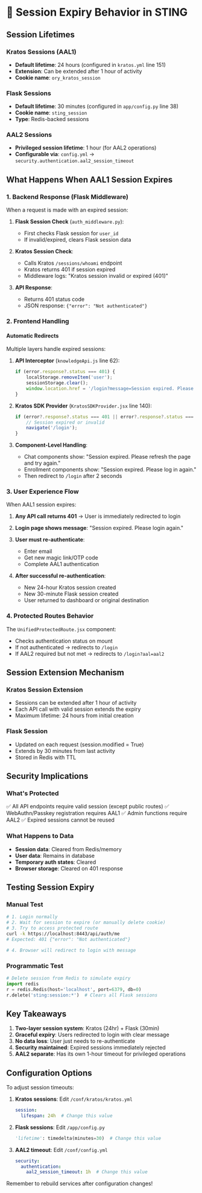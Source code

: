 # 🔐 Session Expiry Behavior in STING

## Session Lifetimes

### Kratos Sessions (AAL1)
- **Default lifetime**: 24 hours (configured in `kratos.yml` line 151)
- **Extension**: Can be extended after 1 hour of activity
- **Cookie name**: `ory_kratos_session`

### Flask Sessions
- **Default lifetime**: 30 minutes (configured in `app/config.py` line 38)
- **Cookie name**: `sting_session`
- **Type**: Redis-backed sessions

### AAL2 Sessions
- **Privileged session lifetime**: 1 hour (for AAL2 operations)
- **Configurable via**: `config.yml` → `security.authentication.aal2_session_timeout`

## What Happens When AAL1 Session Expires

### 1. Backend Response (Flask Middleware)
When a request is made with an expired session:

1. **Flask Session Check** (`auth_middleware.py`):
   - First checks Flask session for `user_id`
   - If invalid/expired, clears Flask session data

2. **Kratos Session Check**:
   - Calls Kratos `/sessions/whoami` endpoint
   - Kratos returns 401 if session expired
   - Middleware logs: "Kratos session invalid or expired (401)"

3. **API Response**:
   - Returns 401 status code
   - JSON response: `{"error": "Not authenticated"}`

### 2. Frontend Handling

#### Automatic Redirects
Multiple layers handle expired sessions:

1. **API Interceptor** (`knowledgeApi.js` line 62):
   ```javascript
   if (error.response?.status === 401) {
       localStorage.removeItem('user');
       sessionStorage.clear();
       window.location.href = '/login?message=Session expired. Please login again.';
   }
   ```

2. **Kratos SDK Provider** (`KratosSDKProvider.jsx` line 140):
   ```javascript
   if (error?.response?.status === 401 || error?.response?.status === 403) {
       // Session expired or invalid
       navigate('/login');
   }
   ```

3. **Component-Level Handling**:
   - Chat components show: "Session expired. Please refresh the page and try again."
   - Enrollment components show: "Session expired. Please log in again."
   - Then redirect to `/login` after 2 seconds

### 3. User Experience Flow

When AAL1 session expires:

1. **Any API call returns 401** → User is immediately redirected to login
2. **Login page shows message**: "Session expired. Please login again."
3. **User must re-authenticate**:
   - Enter email
   - Get new magic link/OTP code
   - Complete AAL1 authentication

4. **After successful re-authentication**:
   - New 24-hour Kratos session created
   - New 30-minute Flask session created
   - User returned to dashboard or original destination

### 4. Protected Routes Behavior

The `UnifiedProtectedRoute.jsx` component:
- Checks authentication status on mount
- If not authenticated → redirects to `/login`
- If AAL2 required but not met → redirects to `/login?aal=aal2`

## Session Extension Mechanism

### Kratos Session Extension
- Sessions can be extended after 1 hour of activity
- Each API call with valid session extends the expiry
- Maximum lifetime: 24 hours from initial creation

### Flask Session
- Updated on each request (session.modified = True)
- Extends by 30 minutes from last activity
- Stored in Redis with TTL

## Security Implications

### What's Protected
✅ All API endpoints require valid session (except public routes)
✅ WebAuthn/Passkey registration requires AAL1
✅ Admin functions require AAL2
✅ Expired sessions cannot be reused

### What Happens to Data
- **Session data**: Cleared from Redis/memory
- **User data**: Remains in database
- **Temporary auth states**: Cleared
- **Browser storage**: Cleared on 401 response

## Testing Session Expiry

### Manual Test
```bash
# 1. Login normally
# 2. Wait for session to expire (or manually delete cookie)
# 3. Try to access protected route
curl -k https://localhost:8443/api/auth/me
# Expected: 401 {"error": "Not authenticated"}

# 4. Browser will redirect to login with message
```

### Programmatic Test
```python
# Delete session from Redis to simulate expiry
import redis
r = redis.Redis(host='localhost', port=6379, db=0)
r.delete('sting:session:*')  # Clears all Flask sessions
```

## Key Takeaways

1. **Two-layer session system**: Kratos (24hr) + Flask (30min)
2. **Graceful expiry**: Users redirected to login with clear message
3. **No data loss**: User just needs to re-authenticate
4. **Security maintained**: Expired sessions immediately rejected
5. **AAL2 separate**: Has its own 1-hour timeout for privileged operations

## Configuration Options

To adjust session timeouts:

1. **Kratos sessions**: Edit `/conf/kratos/kratos.yml`
   ```yaml
   session:
     lifespan: 24h  # Change this value
   ```

2. **Flask sessions**: Edit `/app/config.py`
   ```python
   'lifetime': timedelta(minutes=30)  # Change this value
   ```

3. **AAL2 timeout**: Edit `/conf/config.yml`
   ```yaml
   security:
     authentication:
       aal2_session_timeout: 1h  # Change this value
   ```

Remember to rebuild services after configuration changes!